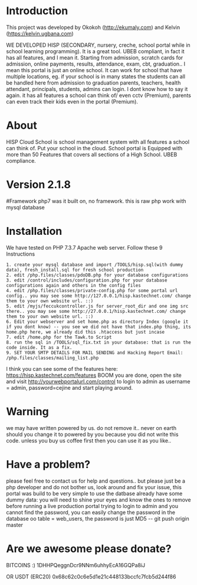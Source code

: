 # Introduction
This project was developed by Okokoh (http://ekumaly.com) and Kelvin (https://kelvin.ugbana.com)

WE DEVELOPED HISP (SECONDARY, nursery, creche, school portal while in school learning programming). It is a great tool. UBEB compliant, in fact it has all features, and I mean it. Starting from admission, scratch cards for admission, online payments, results, attendance, exam, cbt, graduation.. 
I mean this portal is just an online school. It can work for school that have multiple locations, eg. if your school is in many states the students can all be handled here from admission to graduation parents, teachers, health attendant, principals, students, admins can login. 
I dont know how to say it again. it has all features a school can think of/ even cctv (Premium), parents can even track their kids even in the portal (Premium).

# About
HISP Cloud School is school management system with all features a school can think of. 
Put your school in the cloud. School portal is Equipped with more than 50 Features that covers all sections of a High School. UBEB compliance.

# Version 2.1.8
#Framework php7 was it built on, no framework. this is raw php work with mysql database

# Installation
We have tested on PHP 7.3.7 Apache web server. Follow these 9 Instructions

    1. create your mysql database and import /TOOLS/hisp.sql(with dummy data), fresh_install.sql for fresh school production
    2. edit /php.files/classes/pdoDB.php for your database configurations
    3. edit /control/includes/configuration.php for your database configurations again and others in the config files 
    4. edit /php.files/classes/private-config.php for some portal url config.. you may see some http://127.0.0.1/hisp.kastechnet.com/ change them to your own website url. ::)
    5. edit /myjs/feccukcontroller.js for server_root_dir and one img src there.. you may see some http://27.0.0.1/hisp.kastechnet.com/ change them to your own website url. ::)
    6. Edit your webserver and set home.php as directory Index (google it if you dont know) -- you see we did not have that index.php thing, its home.php here, we already did this .htaccess but just incase
    7. edit /home.php for the Tawk.to Script
    8. run the sql in /TOOLS/sql_fix.txt in your database: that is run the code inside. It as a fix.
    9. SET YOUR SMTP DETAILS FOR MAIL SENDING and Hacking Report Email: /php.files/classes/mailing_list.php

I think you can see some of the features here: https://hisp.kastechnet.com/features BOOM you are done, open the site and visit http://yourwebportalurl.com/control to login to admin as username = admin, password=cejine and start playing around.

# Warning
we may have written powered by us. do not remove it.. never on earth should you change it to powered by you because you did not write this code. unless you buy us coffee first then you can use it as you like..

# Have a problem?
please feel free to contact us for help and questions.. but please just be a php developer and do not bother us, look around and fix your issue, this portal was build to be very simple to use the datbase already have some dummy data: you will need to shine your eyes and know the ones to remove before running a live production portal trying to login to admin and you cannot find the password, you can easily change the password in the database oo table = web_users, the password is just MD5 -- git push origin master

# Are we awesome please donate?
BITCOINS :)
1DHHPQeggnDcr9NNm6uhhyEcA16GQPa8iJ

OR USDT (ERC20)
0x68c62c0c6e5d1e21c448133bccfc7fcb5d244f86